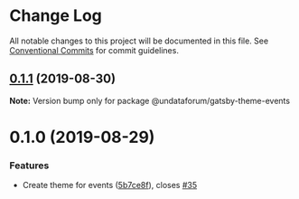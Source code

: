 # Change Log

All notable changes to this project will be documented in this file.
See [Conventional Commits](https://conventionalcommits.org) for commit guidelines.

## [0.1.1](https://github.com/UNDataForum/gatsby-themes/tree/master/themes/gatsby-theme-events/compare/@undataforum/gatsby-theme-events@0.1.0...@undataforum/gatsby-theme-events@0.1.1) (2019-08-30)

**Note:** Version bump only for package @undataforum/gatsby-theme-events





# 0.1.0 (2019-08-29)


### Features

* Create theme for events ([5b7ce8f](https://github.com/UNDataForum/gatsby-themes/tree/master/themes/gatsby-theme-events/commit/5b7ce8f)), closes [#35](https://github.com/UNDataForum/gatsby-themes/tree/master/themes/gatsby-theme-events/issues/35)
